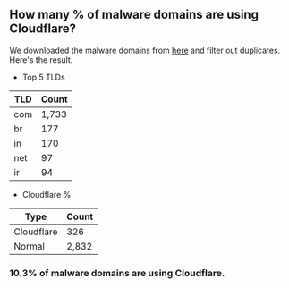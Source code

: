 ## How many % of malware domains are using Cloudflare?


We downloaded the malware domains from [here](https://urlhaus.abuse.ch) and filter out duplicates.
Here's the result.


[//]: # (start replacement)


- Top 5 TLDs

| TLD | Count |
| --- | --- |
| com | 1,733 |
| br | 177 |
| in | 170 |
| net | 97 |
| ir | 94 |


- Cloudflare %

| Type | Count |
| --- | --- |
| Cloudflare | 326 |
| Normal | 2,832 |


### 10.3% of malware domains are using Cloudflare.